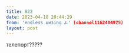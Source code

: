 ```yaml
---
title: 822
date: 2023-04-18 20:44:29
from: 'endless шизing ⍼' (channel1162404975)
layout: post
---
```


телепорт?????
